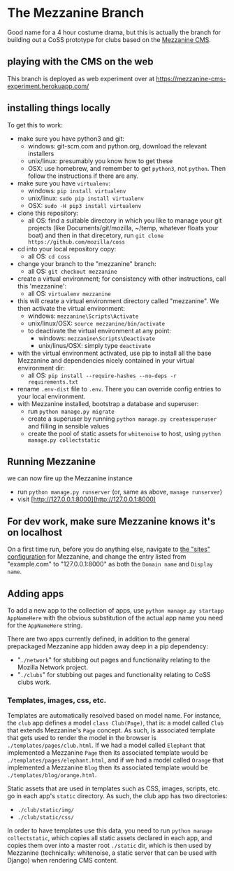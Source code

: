 # The Mezzanine Branch

Good name for a 4 hour costume drama, but this is actually the branch for building out a CoSS prototype for clubs based on the [Mezzanine CMS](http://mezzanine.jupo.org/).

## playing with the CMS on the web

This branch is deployed as web experiment over at https://mezzanine-cms-experiment.herokuapp.com/

## installing things locally

To get this to work:
- make sure you have python3 and git:
    - windows: git-scm.com and python.org, download the relevant installers
    - unix/linux: presumably you know how to get these
    - OSX: use homebrew, and remember to get `python3`, not `python`. Then follow the instructions if there are any.
- make sure you have `virtualenv`:
    - windows: `pip install virtualenv`
    - unix/linux: `sudo pip install virtualenv`
    - OSX: `sudo -H pip3 install virtualenv`
- clone this repository:
    - all OS: find a suitable directory in which you like to manage your git projects (like Documents/git/mozilla, ~/temp, whatever floats your boat) and then in that direcetory, run `git clone https://github.com/mozilla/coss`
- cd into your local repository copy:
    - all OS: `cd coss`
- change your branch to the "mezzanine" branch:
    - all OS: `git checkout mezzanine`
- create a virtual environment; for consistency with other instructions, call this 'mezzanine':
    - all OS: `virtualenv mezzanine`
- this will create a virtual environment directory called "mezzanine". We then activate the virtual environment:
    - windows: `mezzanine\Scripts\Activate`
    - unix/linux/OSX: `source mezzanine/bin/activate`
    - to deactivate the virtual environment at any point:
        - windows: `mezzanine\Scripts\Deactivate`
        - unix/linus/OSX: simply type `deactivate`
- with the virtual environment activated, use pip to install all the base Mezzanine and dependencies nicely contained in your virtual environment dir:
    - all OS: `pip install --require-hashes --no-deps -r requirements.txt`
- rename `.env-dist` file to `.env`. There you can override config entries to your local environment.
- with Mezzanine installed, bootstrap a database and superuser:
	- run `python manage.py migrate`
	- create a superuser by running `python manage.py createsuperuser` and filling in sensible values
	- create the pool of static assets for `whitenoise` to host, using `python manage.py collectstatic`

## Running Mezzanine

we can now fire up the Mezzanine instance
- run `python manage.py runserver` (or, same as above, `manage runserver`)
- visit [http://127.0.0.1:8000](http://127.0.0.1:8000)

## For dev work, make sure Mezzanine knows it's on localhost

On a first time run, before you do anything else, navigate to [the "sites" configuration](http://127.0.0.1:8000/admin/sites/site/) for Mezzanine, and change the entry listed from "example.com" to "127.0.0.1:8000" as both the `Domain name` and `Display name`.

## Adding apps

To add a new app to the collection of apps, use `python manage.py startapp AppNameHere` with the obvious substitution of the actual app name you need for the `AppNameHere` string.

There are two apps currently defined, in addition to the general prepackaged Mezzanine app hidden away deep in a pip dependency:

- "`./network`" for stubbing out pages and functionality relating to the Mozilla Network project.
- "`./clubs`" for stubbing out pages and functionality relating to CoSS clubs work.

### Templates, images, css, etc.

Templates are automatically resolved based on model name. For instance, the `club` app defines a model `class Club(Page)`, that is: a model called `Club` that extends Mezzanine's `Page` concept. As such, is associated template that gets used to render the model in the browser is `./templates/pages/club.html`. If we had a model called `Elephant` that implemented a Mezzanine `Page` then its associated template would be `./templates/pages/elephant.html`, and if we had a model called `Orange` that implemented a Mezzanine `Blog` then its associated template would be `./templates/blog/orange.html`.

Static assets that are used in templates such as CSS, images, scripts, etc. go in each app's `static` directory. As such, the club app has two directories:

- `./club/static/img/`
- `./club/static/css/`

In order to have templates use this data, you need to run `python manage collectstatic`, which copies all static assets declared in each app, and copies them over into a master root `./static` dir, which is then used by Mezzanine (technically: whitenoise, a static server that can be used with Django) when rendering CMS content.
